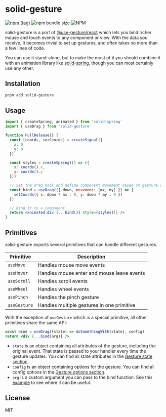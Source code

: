 # solid-gesture

[![npm (tag)](https://img.shields.io/npm/v/solid-gesture?style=flat&colorA=000000&colorB=000000)](https://www.npmjs.com/package/solid-gesture) ![npm bundle size](https://img.shields.io/bundlephobia/minzip/solid-gesture?style=flat&colorA=000000&colorB=000000) ![NPM](https://img.shields.io/npm/l/solid-gesture?style=flat&colorA=000000&colorB=000000)

solid-gesture is a port of [@use-gesture/react](https://github.com/pmndrs/use-gesture) which lets you bind richer mouse and touch events to any component or view. With the data you receive, it becomes trivial to set up gestures, and often takes no more than a few lines of code.

You can use it stand-alone, but to make the most of it you should combine it with an animation library like [solid-spring](https://github.com/Aslemammad/solid-spring), though you can most certainly use any other.

## Installation

```bash
pnpm add solid-gesture
```

## Usage

```jsx
import { createSpring, animated } from 'solid-spring'
import { useDrag } from 'solid-gesture'

function PullRelease() {
  const [coords, setCoords] = createSignal({
    x: 0,
    y: 0
  })

  const styles = createSpring(() => ({
    x: coords().x,
    y: coords().y 
  }))

  // Set the drag hook and define component movement based on gesture data
  const bind = useDrag(({ down, movement: [mx, my] }) => {
    setCoords({ x: down ? mx : 0, y: down ? my : 0 })
  })

  // Bind it to a component
  return <animated.div {...bind()} style={styles()} />
}
```

## Primitives

solid-gesture exports several primitives that can handle different gestures.

| Primitive    | Description                                |
|--------------|--------------------------------------------|
| `useMove`    | Handles mouse move events                  |
| `useHover`   | Handles mouse enter and mouse leave events |
| `useScroll`  | Handles scroll events                      |
| `useWheel`   | Handles wheel events                       |
| `usePinch`   | Handles the pinch gesture                  |
| `useGesture` | Handles multiple gestures in one primitive |

With the exception of `useGesture` which is a special primitive, all other primitives share the same API:

```jsx
const bind = useDrag((state) => doSomethingWith(state), config)
return <div {...bind(arg)} />
```

- `state` is an object containing all attributes of the gesture, including the original event. That state is passed to your handler every time the gesture updates. You can find all state attributes in the [Gesture state section](https://use-gesture.netlify.app/docs/state/).
- `config` is an object containing options for the gesture. You can find all config options in the [Gesture options section](https://use-gesture.netlify.app/docs/options/).
- `arg` is a custom argument you can pass to the bind function. See this [example](https://codesandbox.io/s/github/pmndrs/use-gesture/tree/main/demo/src/sandboxes/draggable-list) to see where it can be useful.

## License

MIT
